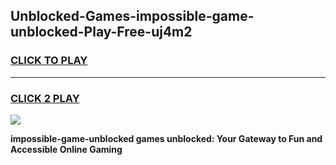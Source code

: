 
## Unblocked-Games-impossible-game-unblocked-Play-Free-uj4m2
<h3>
<a href="https://premium76.site?title=impossible-game-unblocked&ref=24M">CLICK TO PLAY</a></h3>
<hr>

<h3>
<a href="https://premium76.site?title=impossible-game-unblocked&ref=24M">CLICK 2 PLAY</a>
  
</h3>

<a href="https://premium76.site?title=impossible-game-unblocked&ref=24M"><img src="https://clearcache.store/games.png"></a>


**impossible-game-unblocked games unblocked: Your Gateway to Fun and Accessible Online Gaming**
